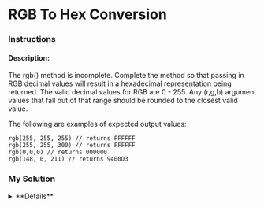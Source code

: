 # RGB To Hex Conversion

### Instructions

#### Description:

The rgb() method is incomplete. Complete the method so that passing in RGB decimal values will result in a hexadecimal representation being returned. The valid decimal values for RGB are 0 - 255. Any (r,g,b) argument values that fall out of that range should be rounded to the closest valid value.

The following are examples of expected output values:

```
rgb(255, 255, 255) // returns FFFFFF
rgb(255, 255, 300) // returns FFFFFF
rgb(0,0,0) // returns 000000
rgb(148, 0, 211) // returns 9400D3
```

### My Solution

<details>
  <summary>**Details**</summary>
  <p>
```js
function rgb(r, g, b){
  return [r, g, b].reduce((result, dec)=>{ return result += dec >= 255 ? "FF" : dec <= 0 ? "00" : ("0" + dec.toString(16).toUpperCase()).slice(-2); }, "");
}
```
  </p>
</details>
